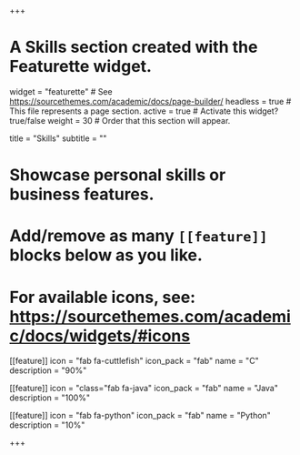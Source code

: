 +++
# A Skills section created with the Featurette widget.
widget = "featurette"  # See https://sourcethemes.com/academic/docs/page-builder/
headless = true  # This file represents a page section.
active = true  # Activate this widget? true/false
weight = 30  # Order that this section will appear.

title = "Skills"
subtitle = ""

# Showcase personal skills or business features.
# 
# Add/remove as many `[[feature]]` blocks below as you like.
# 
# For available icons, see: https://sourcethemes.com/academic/docs/widgets/#icons

[[feature]]
  icon = "fab fa-cuttlefish"
  icon_pack = "fab"
  name = "C"
  description = "90%"
  
[[feature]]
  icon = "class="fab fa-java"
  icon_pack = "fab"
  name = "Java"
  description = "100%"  
  
[[feature]]
  icon = "fab fa-python"
  icon_pack = "fab"
  name = "Python"
  description = "10%"

+++
